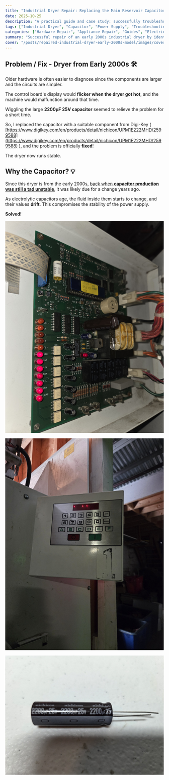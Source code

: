 ```yaml
---
title: "Industrial Dryer Repair: Replacing the Main Reservoir Capacitor (Early 2000s Models)"
date: 2025-10-25
description: "A practical guide and case study: successfully troubleshooting and fixing an industrial dryer (early 2000s model) by replacing the main reservoir capacitor near the power supply transformer. Problem solved."
tags: ["Industrial Dryer", "Capacitor", "Power Supply", "Troubleshooting", "Early 2000s Hardware", "Electrical Repair", "Refurbish", "Appliance Repair", "Success Story", "Transformer"]
categories: ["Hardware Repair", "Appliance Repair", "Guides", "Electrical", "Completed Fixes Portfolio"]
summary: "Successful repair of an early 2000s industrial dryer by identifying and replacing a faulty main reservoir capacitor. Simple fix, big results."
cover: "/posts/repaired-industrial-dryer-early-2000s-model/images/cover.jpg"
---
```


## Problem / Fix - Dryer from Early 2000s 🛠️

Older hardware is often easier to diagnose since the components are larger and the circuits are simpler.

The control board's display would **flicker when the dryer got hot**, and the machine would malfunction around that time.

Wiggling the large **2200µF 25V capacitor** seemed to relieve the problem for a short time.

So, I replaced the capacitor with a suitable component from Digi-Key ( [https://www.digikey.com/en/products/detail/nichicon/UPM1E222MHD/2599588](https://www.digikey.com/en/products/detail/nichicon/UPM1E222MHD/2599588) ), and the problem is officially **fixed**!

The dryer now runs stable.

## Why the Capacitor? 💡

Since this dryer is from the early 2000s, [back when **capacitor production was still a tad unstable**](https://en.wikipedia.org/wiki/Capacitor_plague), it was likely due for a change years ago.

As electrolytic capacitors age, the fluid inside them starts to change, and their values **drift**. This compromises the stability of the power supply.

**Solved!**

![Fixed! Repaired dryer PCB linked up and working...](images/industrial-dryer-fixed.jpg)

![Industrial dryer front view...](images/industrial-dryer.jpg)

![2200uF 25V capacitor](images/2200uf_cap_25v.jpg)